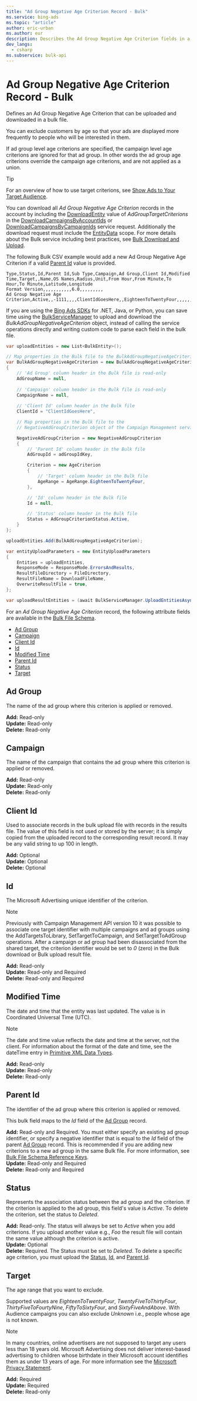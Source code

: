 ```yaml
---
title: "Ad Group Negative Age Criterion Record - Bulk"
ms.service: bing-ads
ms.topic: "article"
author: eric-urban
ms.author: eur
description: Describes the Ad Group Negative Age Criterion fields in a Bulk file.
dev_langs:
  - csharp
ms.subservice: bulk-api
---
```

# Ad Group Negative Age Criterion Record - Bulk
Defines an Ad Group Negative Age Criterion that can be uploaded and downloaded in a bulk file. 

You can exclude customers by age so that your ads are displayed more frequently to people who will be interested in them. 

If ad group level age criterions are specified, the campaign level age criterions are ignored for that ad group. In other words the ad group age criterions override the campaign age criterions, and are not applied as a union. 

> [!TIP]
> For an overview of how to use target criterions, see [Show Ads to Your Target Audience](../guides/show-ads-target-audience.md).

You can download all *Ad Group Negative Age Criterion* records in the account by including the [DownloadEntity](downloadentity.md) value of *AdGroupTargetCriterions* in the [DownloadCampaignsByAccountIds](downloadcampaignsbyaccountids.md) or [DownloadCampaignsByCampaignIds](downloadcampaignsbycampaignids.md) service request. Additionally the download request must include the [EntityData](datascope.md#entitydata) scope. For more details about the Bulk service including best practices, see [Bulk Download and Upload](../guides/bulk-download-upload.md).

The following Bulk CSV example would add a new Ad Group Negative Age Criterion if a valid [Parent Id](#parentid) value is provided. 

```csv
Type,Status,Id,Parent Id,Sub Type,Campaign,Ad Group,Client Id,Modified Time,Target,,Name,OS Names,Radius,Unit,From Hour,From Minute,To Hour,To Minute,Latitude,Longitude
Format Version,,,,,,,,,,,6.0,,,,,,,,,
Ad Group Negative Age Criterion,Active,,-1111,,,,ClientIdGoesHere,,EighteenToTwentyFour,,,,,,,,,,,
```

If you are using the [Bing Ads SDKs](../guides/client-libraries.md) for .NET, Java, or Python, you can save time using the [BulkServiceManager](../guides/sdk-bulk-service-manager.md) to upload and download the *BulkAdGroupNegativeAgeCriterion* object, instead of calling the service operations directly and writing custom code to parse each field in the bulk file. 

```csharp
var uploadEntities = new List<BulkEntity>();

// Map properties in the Bulk file to the BulkAdGroupNegativeAgeCriterion
var BulkAdGroupNegativeAgeCriterion = new BulkAdGroupNegativeAgeCriterion
{
    // 'Ad Group' column header in the Bulk file is read-only
    AdGroupName = null,
                    
    // 'Campaign' column header in the Bulk file is read-only
    CampaignName = null,
    
    // 'Client Id' column header in the Bulk file
    ClientId = "ClientIdGoesHere",

    // Map properties in the Bulk file to the 
    // NegativeAdGroupCriterion object of the Campaign Management service.

    NegativeAdGroupCriterion = new NegativeAdGroupCriterion
    {
        // 'Parent Id' column header in the Bulk file
        AdGroupId = adGroupIdKey,

        Criterion = new AgeCriterion
        {
            // 'Target' column header in the Bulk file
            AgeRange = AgeRange.EighteenToTwentyFour,
        },

        // 'Id' column header in the Bulk file
        Id = null,

        // 'Status' column header in the Bulk file
        Status = AdGroupCriterionStatus.Active,
    }
};

uploadEntities.Add(BulkAdGroupNegativeAgeCriterion);

var entityUploadParameters = new EntityUploadParameters
{
    Entities = uploadEntities,
    ResponseMode = ResponseMode.ErrorsAndResults,
    ResultFileDirectory = FileDirectory,
    ResultFileName = DownloadFileName,
    OverwriteResultFile = true,
};

var uploadResultEntities = (await BulkServiceManager.UploadEntitiesAsync(entityUploadParameters)).ToList();
```

For an *Ad Group Negative Age Criterion* record, the following attribute fields are available in the [Bulk File Schema](bulk-file-schema.md). 

- [Ad Group](#adgroup)
- [Campaign](#campaign)
- [Client Id](#clientid)
- [Id](#id)
- [Modified Time](#modifiedtime)
- [Parent Id](#parentid)
- [Status](#status)
- [Target](#target)

## <a name="adgroup"></a>Ad Group
The name of the ad group where this criterion is applied or removed.  

**Add:** Read-only  
**Update:** Read-only  
**Delete:** Read-only  

## <a name="campaign"></a>Campaign
The name of the campaign that contains the ad group where this criterion is applied or removed.

**Add:** Read-only  
**Update:** Read-only  
**Delete:** Read-only  

## <a name="clientid"></a>Client Id
Used to associate records in the bulk upload file with records in the results file. The value of this field is not used or stored by the server; it is simply copied from the uploaded record to the corresponding result record. It may be any valid string to up 100 in length.

**Add:** Optional  
**Update:** Optional    
**Delete:** Optional  

## <a name="id"></a>Id
The Microsoft Advertising unique identifier of the criterion.

> [!NOTE] 
> Previously with Campaign Management API version 10 it was possible to associate one target identifier with multiple campaigns and ad groups using the AddTargetsToLibrary, SetTargetToCampaign, and SetTargetToAdGroup operations. After a campaign or ad group had been disassociated from the shared target, the criterion identifier would be set to *0* (zero) in the Bulk download or Bulk upload result file. 

**Add:** Read-only  
**Update:** Read-only and Required  
**Delete:** Read-only and Required  

## <a name="modifiedtime"></a>Modified Time
The date and time that the entity was last updated. The value is in Coordinated Universal Time (UTC).

> [!NOTE]
> The date and time value reflects the date and time at the server, not the client. For information about the format of the date and time, see the dateTime entry in [Primitive XML Data Types](https://go.microsoft.com/fwlink/?linkid=859198).

**Add:** Read-only  
**Update:** Read-only  
**Delete:** Read-only  

## <a name="parentid"></a>Parent Id
The identifier of the ad group where this criterion is applied or removed.
	
This bulk field maps to the *Id* field of the [Ad Group](ad-group.md) record. 

**Add:** Read-only and Required. You must either specify an existing ad group identifier, or specify a negative identifier that is equal to the *Id* field of the parent [Ad Group](ad-group.md) record. This is recommended if you are adding new criterions to a new ad group in the same Bulk file. For more information, see [Bulk File Schema Reference Keys](../bulk-service/bulk-file-schema.md#referencekeys).  
**Update:** Read-only and Required  
**Delete:** Read-only and Required  

## <a name="status"></a>Status
Represents the association status between the ad group and the criterion. If the criterion is applied to the ad group, this field's value is *Active*. To delete the criterion, set the status to *Deleted*.

**Add:** Read-only. The status will always be set to *Active* when you add criterions. If you upload another value e.g., *Foo* the result file will contain the same value although the criterion is active.  
**Update:** Optional  
**Delete:** Required. The Status must be set to *Deleted*. To delete a specific age criterion, you must upload the [Status](#status), [Id](#id), and [Parent Id](#parentid).

## <a name="target"></a>Target
The age range that you want to exclude. 

Supported values are *EighteenToTwentyFour*, *TwentyFiveToThirtyFour*, *ThirtyFiveToFourtyNine*, *FiftyToSixtyFour*, and *SixtyFiveAndAbove*. With Audience campaigns you can also exclude *Unknown* i.e., people whose age is not known.

> [!NOTE]
> In many countries, online advertisers are not supposed to target any users less than 18 years old. Microsoft Advertising does not deliver interest-based advertising to children whose birthdate in their Microsoft account identifies them as under 13 years of age. For more information see the [Microsoft Privacy Statement](https://privacy.microsoft.com/privacystatement).

**Add:** Required  
**Update:** Required  
**Delete:** Read-only  
